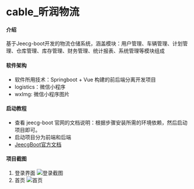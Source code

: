 # cable_昕润物流

#### 介绍
基于Jeecg-boot开发的物流仓储系统，涵盖模块：用户管理、车辆管理、计划管理、仓库管理、库存管理、财务管理、统计报表、系统管理等模块组成

#### 软件架构

- 软件所用技术：Springboot + Vue 构建的前后端分离开发项目
- logistics：微信小程序
- wxImg: 微信小程序图片


#### 启动教程
- 查看 jeecg-boot 官网的文档说明：根据步骤安装所需的环境依赖，然后启动项目即可。
- 启动项目分为前端和后端
- [JeecgBoot官方文档](http://jeecg-boot.mydoc.io/)

#### 项目截图
1. 登录界面
![登录截图](https://images.gitee.com/uploads/images/2020/0628/192351_69d1a279_5459645.jpeg "1.jpg")
2. 首页
![首页](https://images.gitee.com/uploads/images/2020/0628/192911_b2a0b33a_5459645.jpeg "2.jpg")
